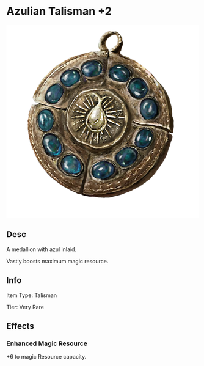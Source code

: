 # Azulian Talisman +2

![Copyrighted Image](AzulianTalisman+2.png)

## Desc

A medallion with azul inlaid.



Vastly  boosts maximum magic resource.

## Info

Item Type: Talisman

Tier: Very Rare

## Effects

### Enhanced Magic Resource

+6 to magic Resource capacity.
